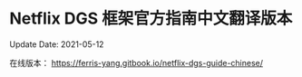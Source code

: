 # Netflix DGS 框架官方指南中文翻译版本

Update Date: 2021-05-12


在线版本：
https://ferris-yang.gitbook.io/netflix-dgs-guide-chinese/
